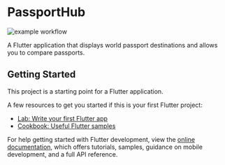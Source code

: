 # PassportHub

![example workflow](https://github.com/ahmetakil/PassportHub/actions/workflows/flutter_test.yml/badge.svg)

A Flutter application that displays world passport destinations and allows you to compare passports.

## Getting Started

This project is a starting point for a Flutter application.

A few resources to get you started if this is your first Flutter project:

- [Lab: Write your first Flutter app](https://docs.flutter.dev/get-started/codelab)
- [Cookbook: Useful Flutter samples](https://docs.flutter.dev/cookbook)

For help getting started with Flutter development, view the
[online documentation](https://docs.flutter.dev/), which offers tutorials,
samples, guidance on mobile development, and a full API reference.
